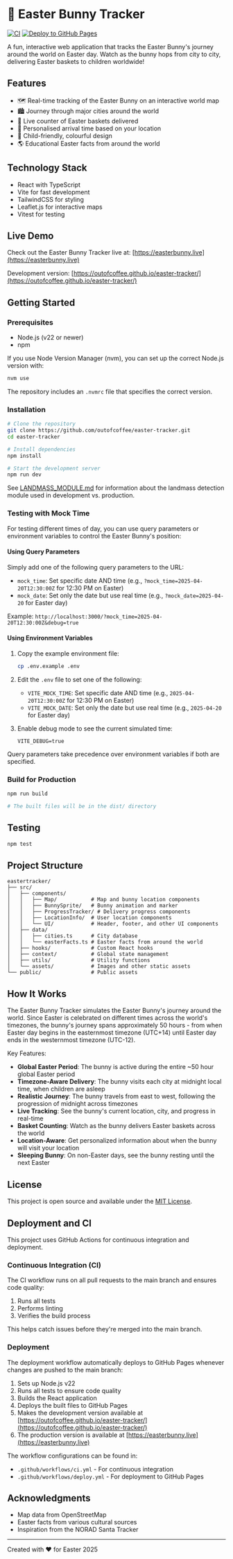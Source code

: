 # 🐰 Easter Bunny Tracker

[![CI](https://github.com/outofcoffee/easter-tracker/actions/workflows/ci.yml/badge.svg)](https://github.com/outofcoffee/easter-tracker/actions/workflows/ci.yml)
[![Deploy to GitHub Pages](https://github.com/outofcoffee/easter-tracker/actions/workflows/deploy.yml/badge.svg)](https://github.com/outofcoffee/easter-tracker/actions/workflows/deploy.yml)

A fun, interactive web application that tracks the Easter Bunny's journey around the world on Easter day. Watch as the bunny hops from city to city, delivering Easter baskets to children worldwide!

## Features

- 🗺️ Real-time tracking of the Easter Bunny on an interactive world map
- 🏙️ Journey through major cities around the world
- 🧺 Live counter of Easter baskets delivered
- 📍 Personalised arrival time based on your location
- 🎨 Child-friendly, colourful design
- 🌎 Educational Easter facts from around the world

## Technology Stack

- React with TypeScript
- Vite for fast development
- TailwindCSS for styling
- Leaflet.js for interactive maps
- Vitest for testing

## Live Demo

Check out the Easter Bunny Tracker live at: [https://easterbunny.live](https://easterbunny.live)

Development version: [https://outofcoffee.github.io/easter-tracker/](https://outofcoffee.github.io/easter-tracker/)

## Getting Started

### Prerequisites

- Node.js (v22 or newer)
- npm

If you use Node Version Manager (nvm), you can set up the correct Node.js version with:
```bash
nvm use
```
The repository includes an `.nvmrc` file that specifies the correct version.

### Installation

```bash
# Clone the repository
git clone https://github.com/outofcoffee/easter-tracker.git
cd easter-tracker

# Install dependencies
npm install

# Start the development server
npm run dev
```

See [LANDMASS_MODULE.md](LANDMASS_MODULE.md) for information about the landmass detection module used in development vs. production.

### Testing with Mock Time

For testing different times of day, you can use query parameters or environment variables to control the Easter Bunny's position:

#### Using Query Parameters

Simply add one of the following query parameters to the URL:
- `mock_time`: Set specific date AND time (e.g., `?mock_time=2025-04-20T12:30:00Z` for 12:30 PM on Easter)
- `mock_date`: Set only the date but use real time (e.g., `?mock_date=2025-04-20` for Easter day)

Example: `http://localhost:3000/?mock_time=2025-04-20T12:30:00Z&debug=true`

#### Using Environment Variables

1. Copy the example environment file:
   ```bash
   cp .env.example .env
   ```

2. Edit the `.env` file to set one of the following:
   - `VITE_MOCK_TIME`: Set specific date AND time (e.g., `2025-04-20T12:30:00Z` for 12:30 PM on Easter)
   - `VITE_MOCK_DATE`: Set only the date but use real time (e.g., `2025-04-20` for Easter day)

3. Enable debug mode to see the current simulated time:
   ```
   VITE_DEBUG=true
   ```

Query parameters take precedence over environment variables if both are specified.

### Build for Production

```bash
npm run build

# The built files will be in the dist/ directory
```

## Testing

```bash
npm test
```

## Project Structure

```
eastertracker/
├── src/
│   ├── components/
│   │   ├── Map/           # Map and bunny location components
│   │   ├── BunnySprite/   # Bunny animation and marker
│   │   ├── ProgressTracker/ # Delivery progress components
│   │   ├── LocationInfo/  # User location components
│   │   └── UI/            # Header, footer, and other UI components
│   ├── data/
│   │   ├── cities.ts      # City database
│   │   └── easterFacts.ts # Easter facts from around the world
│   ├── hooks/             # Custom React hooks
│   ├── context/           # Global state management
│   ├── utils/             # Utility functions
│   └── assets/            # Images and other static assets
└── public/                # Public assets
```

## How It Works

The Easter Bunny Tracker simulates the Easter Bunny's journey around the world. Since Easter is celebrated on different times across the world's timezones, the bunny's journey spans approximately 50 hours - from when Easter day begins in the easternmost timezone (UTC+14) until Easter day ends in the westernmost timezone (UTC-12).

Key Features:
- **Global Easter Period**: The bunny is active during the entire ~50 hour global Easter period
- **Timezone-Aware Delivery**: The bunny visits each city at midnight local time, when children are asleep
- **Realistic Journey**: The bunny travels from east to west, following the progression of midnight across timezones
- **Live Tracking**: See the bunny's current location, city, and progress in real-time
- **Basket Counting**: Watch as the bunny delivers Easter baskets across the world
- **Location-Aware**: Get personalized information about when the bunny will visit your location
- **Sleeping Bunny**: On non-Easter days, see the bunny resting until the next Easter

## License

This project is open source and available under the [MIT License](LICENSE).

## Deployment and CI

This project uses GitHub Actions for continuous integration and deployment.

### Continuous Integration (CI)

The CI workflow runs on all pull requests to the main branch and ensures code quality:
1. Runs all tests
2. Performs linting
3. Verifies the build process

This helps catch issues before they're merged into the main branch.

### Deployment

The deployment workflow automatically deploys to GitHub Pages whenever changes are pushed to the main branch:
1. Sets up Node.js v22
2. Runs all tests to ensure code quality
3. Builds the React application
4. Deploys the built files to GitHub Pages
5. Makes the development version available at [https://outofcoffee.github.io/easter-tracker/](https://outofcoffee.github.io/easter-tracker/)
6. The production version is available at [https://easterbunny.live](https://easterbunny.live)

The workflow configurations can be found in:
- `.github/workflows/ci.yml` - For continuous integration
- `.github/workflows/deploy.yml` - For deployment to GitHub Pages

## Acknowledgments

- Map data from OpenStreetMap
- Easter facts from various cultural sources
- Inspiration from the NORAD Santa Tracker

---

Created with ❤️ for Easter 2025